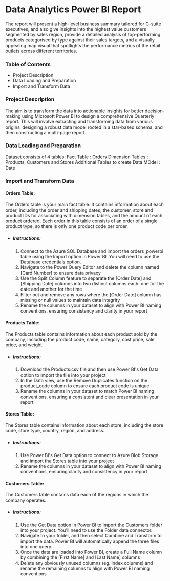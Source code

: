 # Data Analytics Power BI Report
The report will present a high-level business summary tailored for C-suite executives, and also give insights into the highest value customers segmented by sales region, provide a detailed analysis of top-performing products categorised by type against their sales targets, and a visually appealing map visual that spotlights the performance metrics of the retail outlets across different territories.

### Table of Contents
* Project Description
* Data Loading and Preparation
* Import and Transform Data

### Project Description
The aim is to transform the data into actionable insights for better decision-making using Microsoft Power BI to design a comprehensive Quarterly report. 
This will involve extracting and transforming data from various origins, designing a robust data model rooted in a star-based schema, and then constructing a multi-page report.

### Data Loading and Preparation
Dataset consists of 4 tables: 
Fact Table : Orders
Dimension Tables : Products, Customers and Stores
Additional Tables to create Data MOdel : Date

### Import and Transform Data

#### Orders Table:  
The Orders table is your main fact table. It contains information about each order, including the order and shipping dates, the customer, store and product IDs for associating with dimension tables, and the amount of each product ordered. Each order in this table consists of an order of a single product type, so there is only one product code per order.
* ##### Instructions: 
  1. Connect to the Azure SQL Database and import the orders_powerbi table using the Import option in Power BI. You will need to use the Database credentials option.
  2. Navigate to the Power Query Editor and delete the column named [Card Number] to ensure data privacy
  3. Use the Split Column feature to separate the [Order Date] and [Shipping Date] columns into two distinct columns each: one for the date and another for the time
  4. Filter out and remove any rows where the [Order Date] column has missing or null values to maintain data integrity
  5. Rename the columns in your dataset to align with Power BI naming conventions, ensuring consistency and clarity in your report

#### Products Table: 
The Products table contains information about each product sold by the company, including the product code, name, category, cost price, sale price, and weight.
* ##### Instructions:
  1. Download the Products.csv file  and then use Power BI's Get Data option to import the file into your project
  2. In the Data view, use the Remove Duplicates function on the product_code column to ensure each product code is unique
  3. Rename the columns in your dataset to match Power BI naming conventions, ensuring a consistent and clear presentation in your report
 
#### Stores Table:
The Stores table contains information about each store, including the store code, store type, country, region, and address.
* ##### Instructions:
  1. Use Power BI's Get Data option to connect to Azure Blob Storage and import the Stores table into your project
  2. Rename the columns in your dataset to align with Power BI naming conventions, ensuring clarity and consistency in your report
 
#### Customers Table:
The Customers table contains data each of the regions in which the company operates.
* ##### Instructions:
  1. Use the Get Data option in Power BI to import the Customers folder into your project. You'll need to use the Folder data connector.
  2. Navigate to your folder, and then select Combine and Transform to import the data. Power BI will automatically append the three files into one query.
  3. Once the data are loaded into Power BI, create a Full Name column by combining the [First Name] and [Last Name] columns
  4. Delete any obviously unused columns (eg. index columns) and rename the remaining columns to align with Power BI naming conventions

